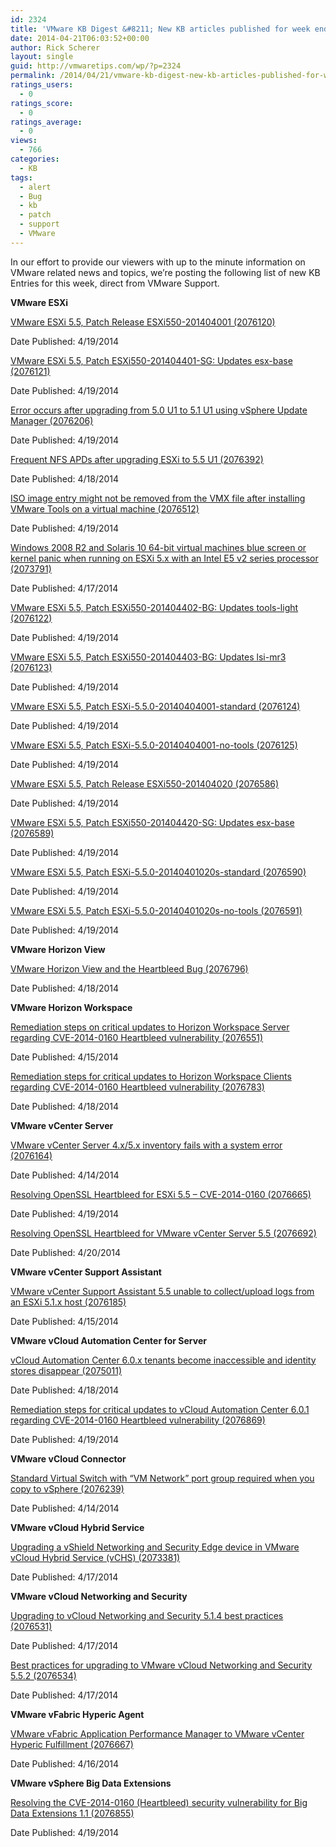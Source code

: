 ```yaml
---
id: 2324
title: 'VMware KB Digest &#8211; New KB articles published for week ending 4/19/14'
date: 2014-04-21T06:03:52+00:00
author: Rick Scherer
layout: single
guid: http://vmwaretips.com/wp/?p=2324
permalink: /2014/04/21/vmware-kb-digest-new-kb-articles-published-for-week-ending-41914/
ratings_users:
  - 0
ratings_score:
  - 0
ratings_average:
  - 0
views:
  - 766
categories:
  - KB
tags:
  - alert
  - Bug
  - kb
  - patch
  - support
  - VMware
---
```

In our effort to provide our viewers with up to the minute information on VMware related news and topics, we&#8217;re posting the following list of new KB Entries for this week, direct from VMware Support.

<!--more-->

**VMware ESXi**
  
[VMware ESXi 5.5, Patch Release ESXi550-201404001 (2076120)](http://bit.ly/1eUCr6o)
  
Date Published: 4/19/2014
  
[VMware ESXi 5.5, Patch ESXi550-201404401-SG: Updates esx-base (2076121)](http://bit.ly/PmVnP1)
  
Date Published: 4/19/2014
  
[Error occurs after upgrading from 5.0 U1 to 5.1 U1 using vSphere Update Manager (2076206)](http://bit.ly/PmVqdz)
  
Date Published: 4/19/2014
  
[Frequent NFS APDs after upgrading ESXi to 5.5 U1 (2076392)](http://bit.ly/1eUCtLl)
  
Date Published: 4/18/2014
  
[ISO image entry might not be removed from the VMX file after installing VMware Tools on a virtual machine (2076512)](http://bit.ly/PmVnP3)
  
Date Published: 4/19/2014
  
[Windows 2008 R2 and Solaris 10 64-bit virtual machines blue screen or kernel panic when running on ESXi 5.x with an Intel E5 v2 series processor (2073791)](http://bit.ly/PmVnP4)
  
Date Published: 4/17/2014
  
[VMware ESXi 5.5, Patch ESXi550-201404402-BG: Updates tools-light (2076122)](http://bit.ly/1eUCtLo)
  
Date Published: 4/19/2014
  
[VMware ESXi 5.5, Patch ESXi550-201404403-BG: Updates lsi-mr3 (2076123)](http://bit.ly/PmVqdE)
  
Date Published: 4/19/2014
  
[VMware ESXi 5.5, Patch ESXi-5.5.0-20140404001-standard (2076124)](http://bit.ly/1eUCrmM)
  
Date Published: 4/19/2014
  
[VMware ESXi 5.5, Patch ESXi-5.5.0-20140404001-no-tools (2076125)](http://bit.ly/PmVqdG)
  
Date Published: 4/19/2014
  
[VMware ESXi 5.5, Patch Release ESXi550-201404020 (2076586)](http://bit.ly/1eUCtLA)
  
Date Published: 4/19/2014
  
[VMware ESXi 5.5, Patch ESXi550-201404420-SG: Updates esx-base (2076589)](http://bit.ly/PmVo5l)
  
Date Published: 4/19/2014
  
[VMware ESXi 5.5, Patch ESXi-5.5.0-20140401020s-standard (2076590)](http://bit.ly/PmVo5n)
  
Date Published: 4/19/2014
  
[VMware ESXi 5.5, Patch ESXi-5.5.0-20140401020s-no-tools (2076591)](http://bit.ly/PmVqdI)
  
Date Published: 4/19/2014

**VMware Horizon View**
  
[VMware Horizon View and the Heartbleed Bug (2076796)](http://bit.ly/1eUCrDb)
  
Date Published: 4/18/2014

**VMware Horizon Workspace**
  
[Remediation steps on critical updates to Horizon Workspace Server regarding CVE-­2014-­0160 Heartbleed vulnerability (2076551)](http://bit.ly/1eUCrDc)
  
Date Published: 4/15/2014
  
[Remediation steps for critical updates to Horizon Workspace Clients regarding CVE-­2014-­0160 Heartbleed vulnerability (2076783)](http://bit.ly/PmVo5p)
  
Date Published: 4/18/2014

**VMware vCenter Server**
  
[VMware vCenter Server 4.x/5.x inventory fails with a system error (2076164)](http://bit.ly/1eUCrDf)
  
Date Published: 4/14/2014
  
[Resolving OpenSSL Heartbleed for ESXi 5.5 – CVE-2014-0160 (2076665)](http://bit.ly/PmVo5u)
  
Date Published: 4/19/2014
  
[Resolving OpenSSL Heartbleed for VMware vCenter Server 5.5 (2076692)](http://bit.ly/1eUCu21)
  
Date Published: 4/20/2014

**VMware vCenter Support Assistant**
  
[VMware vCenter Support Assistant 5.5 unable to collect/upload logs from an ESXi 5.1.x host (2076185)](http://bit.ly/1eUCrDn)
  
Date Published: 4/15/2014

**VMware vCloud Automation Center for Server**
  
[vCloud Automation Center 6.0.x tenants become inaccessible and identity stores disappear (2075011)](http://bit.ly/1jeeX8b)
  
Date Published: 4/18/2014
  
[Remediation steps for critical updates to vCloud Automation Center 6.0.1 regarding CVE-2014-0160 Heartbleed vulnerability (2076869)](http://bit.ly/1eUCu26)
  
Date Published: 4/19/2014

**VMware vCloud Connector**
  
[Standard Virtual Switch with “VM Network” port group required when you copy to vSphere (2076239)](http://bit.ly/1eUCrDp)
  
Date Published: 4/14/2014

**VMware vCloud Hybrid Service**
  
[Upgrading a vShield Networking and Security Edge device in VMware vCloud Hybrid Service (vCHS) (2073381)](http://bit.ly/1eUCrTG)
  
Date Published: 4/17/2014

**VMware vCloud Networking and Security**
  
[Upgrading to vCloud Networking and Security 5.1.4 best practices (2076531)](http://bit.ly/1eUCrTJ)
  
Date Published: 4/17/2014
  
[Best practices for upgrading to VMware vCloud Networking and Security 5.5.2 (2076534)](http://bit.ly/1eUCrTK)
  
Date Published: 4/17/2014

**VMware vFabric Hyperic Agent**
  
[VMware vFabric Application Performance Manager to VMware vCenter Hyperic Fulfillment (2076667)](http://bit.ly/PmVqKv)
  
Date Published: 4/16/2014

**VMware vSphere Big Data Extensions**
  
[Resolving the CVE-­2014-­0160 (Heartbleed) security vulnerability for Big Data Extensions 1.1 (2076855)](http://bit.ly/1eUCuip)
  
Date Published: 4/19/2014